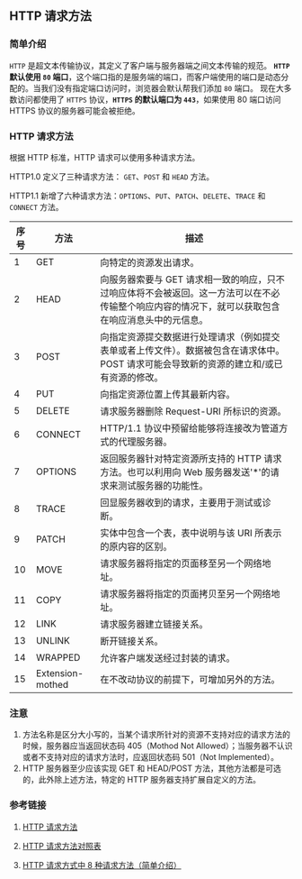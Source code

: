 ## HTTP 请求方法

### 简单介绍

`HTTP` 是超文本传输协议，其定义了客户端与服务器端之间文本传输的规范。
**`HTTP` 默认使用 `80` 端口**，这个端口指的是服务端的端口，而客户端使用的端口是动态分配的。当我们没有指定端口访问时，浏览器会默认帮我们添加 `80` 端口。
现在大多数访问都使用了 `HTTPS` 协议，**`HTTPS` 的默认端口为 `443`**，如果使用 80 端口访问 HTTPS 协议的服务器可能会被拒绝。

### HTTP 请求方法

根据 HTTP 标准，HTTP 请求可以使用多种请求方法。

HTTP1.0 定义了三种请求方法： `GET`、`POST` 和 `HEAD` 方法。

HTTP1.1 新增了六种请求方法：`OPTIONS`、`PUT`、`PATCH`、`DELETE`、`TRACE` 和 `CONNECT` 方法。

| 序号 | 方法             | 描述                                                                                                                                              |
| ---- | ---------------- | ------------------------------------------------------------------------------------------------------------------------------------------------- |
| 1    | GET              | 向特定的资源发出请求。                                                                                                                            |
| 2    | HEAD             | 向服务器索要与 GET 请求相一致的响应，只不过响应体将不会被返回。这一方法可以在不必传输整个响应内容的情况下，就可以获取包含在响应消息头中的元信息。 |
| 3    | POST             | 向指定资源提交数据进行处理请求（例如提交表单或者上传文件）。数据被包含在请求体中。POST 请求可能会导致新的资源的建立和/或已有资源的修改。          |
| 4    | PUT              | 向指定资源位置上传其最新内容。                                                                                                                    |
| 5    | DELETE           | 请求服务器删除 Request-URI 所标识的资源。                                                                                                         |
| 6    | CONNECT          | HTTP/1.1 协议中预留给能够将连接改为管道方式的代理服务器。                                                                                         |
| 7    | OPTIONS          | 返回服务器针对特定资源所支持的 HTTP 请求方法。也可以利用向 Web 服务器发送'\*'的请求来测试服务器的功能性。                                         |
| 8    | TRACE            | 回显服务器收到的请求，主要用于测试或诊断。                                                                                                        |
| 9    | PATCH            | 实体中包含一个表，表中说明与该 URI 所表示的原内容的区别。                                                                                         |
| 10   | MOVE             | 请求服务器将指定的页面移至另一个网络地址。                                                                                                        |
| 11   | COPY             | 请求服务器将指定的页面拷贝至另一个网络地址。                                                                                                      |
| 12   | LINK             | 请求服务器建立链接关系。                                                                                                                          |
| 13   | UNLINK           | 断开链接关系。                                                                                                                                    |
| 14   | WRAPPED          | 允许客户端发送经过封装的请求。                                                                                                                    |
| 15   | Extension-mothed | 在不改动协议的前提下，可增加另外的方法。                                                                                                          |

### 注意

1. 方法名称是区分大小写的，当某个请求所针对的资源不支持对应的请求方法的时候，服务器应当返回状态码 405（Mothod Not Allowed）；当服务器不认识或者不支持对应的请求方法时，应返回状态码 501（Not Implemented）。
2. HTTP 服务器至少应该实现 GET 和 HEAD/POST 方法，其他方法都是可选的，此外除上述方法，特定的 HTTP 服务器支持扩展自定义的方法。

### 参考链接

1. [HTTP 请求方法](https://www.runoob.com/http/http-methods.html)

2. [HTTP 请求方法对照表](http://tools.jb51.net/table/http_request_method)

3. [HTTP 请求方式中 8 种请求方法（简单介绍）](https://www.cnblogs.com/weibanggang/p/9454581.html)
